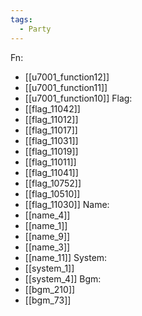 ```yaml
---
tags:
  - Party
---
```

Fn:
- [[u7001_function12]]
- [[u7001_function11]]
- [[u7001_function10]]
Flag:
- [[flag_11042]]
- [[flag_11012]]
- [[flag_11017]]
- [[flag_11031]]
- [[flag_11019]]
- [[flag_11011]]
- [[flag_11041]]
- [[flag_10752]]
- [[flag_10510]]
- [[flag_11030]]
Name:
- [[name_4]]
- [[name_1]]
- [[name_9]]
- [[name_3]]
- [[name_11]]
System:
- [[system_1]]
- [[system_4]]
Bgm:
- [[bgm_210]]
- [[bgm_73]]
